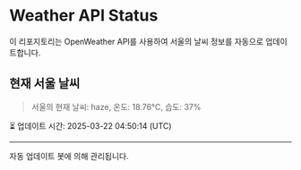 
# Weather API Status

이 리포지토리는 OpenWeather API를 사용하여 서울의 날씨 정보를 자동으로 업데이트합니다.

## 현재 서울 날씨
> 서울의 현재 날씨: haze, 온도: 18.76°C, 습도: 37%

⏳ 업데이트 시간: 2025-03-22 04:50:14 (UTC)

---
자동 업데이트 봇에 의해 관리됩니다.
